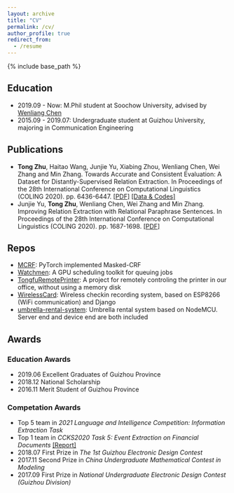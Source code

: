 ```yaml
---
layout: archive
title: "CV"
permalink: /cv/
author_profile: true
redirect_from:
  - /resume
---
```


{% include base_path %}

## Education

- 2019.09 - Now: M.Phil student at Soochow University, advised by [Wenliang Chen](http://hlt.suda.edu.cn/index.php/Wenliang)
- 2015.09 - 2019.07: Undergraduate student at Guizhou University, majoring in Communication Engineering

## Publications

- **Tong Zhu**, Haitao Wang, Junjie Yu, Xiabing Zhou, Wenliang Chen, Wei Zhang and Min Zhang. Towards Accurate and Consistent Evaluation: A Dataset for Distantly-Supervised Relation Extraction. In Proceedings of the 28th International Conference on Computational Linguistics (COLING 2020). pp. 6436-6447. [[PDF]](https://arxiv.org/pdf/2010.16275.pdf) [[Data & Codes]](https://github.com/Spico197/NYT-H)
- Junjie Yu, **Tong Zhu**, Wenliang Chen, Wei Zhang and Min Zhang. Improving Relation Extraction with Relational Paraphrase Sentences. In Proceedings of the 28th International Conference on Computational Linguistics (COLING 2020). pp. 1687-1698. [[PDF]](https://www.aclweb.org/anthology/2020.coling-main.148.pdf)

## Repos

- [MCRF](https://github.com/Spico197/MCRF): PyTorch implemented Masked-CRF
- [Watchmen](https://github.com/Spico197/watchmen): A GPU scheduling toolkit for queuing jobs
- [TongfuRemotePrinter](https://github.com/Spico197/TongfuRemotePrinter): A project for remotely controling the printer in our office, without using a memory disk
- [WirelessCard](https://github.com/Spico197/WirelessCard): Wireless checkin recording system, based on ESP8266 (WiFi communication) and Django
- [umbrella-rental-system](https://github.com/Spico197/umbrella-rental-system): Umbrella rental system based on NodeMCU. Server end and device end are both included

## Awards

### Education Awards

- 2019.06 Excellent Graduates of Guizhou Province
- 2018.12 National Scholarship
- 2016.11 Merit Student of Guizhou Province

### Competation Awards

- Top 5 team in *2021 Language and Intelligence Competition: Information Extraction Task*
- Top 1 team in *CCKS2020 Task 5: Event Extraction on Financial Documents* [[Report]](https://bj.bcebos.com/v1/conference/ccks2020/eval_paper/ccks2020_eval_paper_5_2_1.pdf)
- 2018.07 First Prize in *The 1st Guizhou Electronic Design Contest*
- 2017.11 Second Prize in *China Undergraduate Mathematical Contest in Modeling*
- 2017.09 First Prize in *National Undergraduate Electronic Design Contest (Guizhou Division)*

